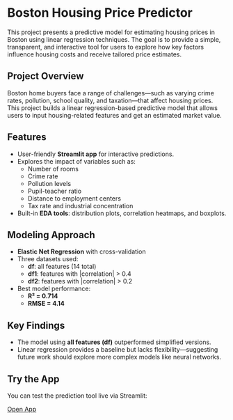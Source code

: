 # Boston Housing Price Predictor

This project presents a predictive model for estimating housing prices in Boston using linear regression techniques. The goal is to provide a simple, transparent, and interactive tool for users to explore how key factors influence housing costs and receive tailored price estimates.

## Project Overview

Boston home buyers face a range of challenges—such as varying crime rates, pollution, school quality, and taxation—that affect housing prices. This project builds a linear regression-based predictive model that allows users to input housing-related features and get an estimated market value.

## Features

- User-friendly **Streamlit app** for interactive predictions.
- Explores the impact of variables such as:
  - Number of rooms
  - Crime rate
  - Pollution levels
  - Pupil-teacher ratio
  - Distance to employment centers
  - Tax rate and industrial concentration
- Built-in **EDA tools**: distribution plots, correlation heatmaps, and boxplots.

## Modeling Approach

- **Elastic Net Regression** with cross-validation
- Three datasets used:
  - **df**: all features (14 total)
  - **df1**: features with |correlation| > 0.4
  - **df2**: features with |correlation| > 0.2
- Best model performance:
  - **R² = 0.714**
  - **RMSE = 4.14**

## Key Findings

- The model using **all features (df)** outperformed simplified versions.
- Linear regression provides a baseline but lacks flexibility—suggesting future work should explore more complex models like neural networks.

## Try the App

You can test the prediction tool live via Streamlit:

[Open App](https://groupt2final-nscty94o2wqgnpndr49uec.streamlit.app/)
